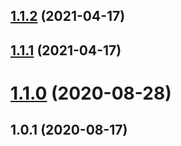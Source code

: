 ## [1.1.2](https://github.com/bconnorwhite/which-pm-lockfile/compare/v1.1.1...v1.1.2) (2021-04-17)



## [1.1.1](https://github.com/bconnorwhite/which-pm-lockfile/compare/v1.1.0...v1.1.1) (2021-04-17)



# [1.1.0](https://github.com/bconnorwhite/which-pm-lockfile/compare/v1.0.1...v1.1.0) (2020-08-28)



## 1.0.1 (2020-08-17)



